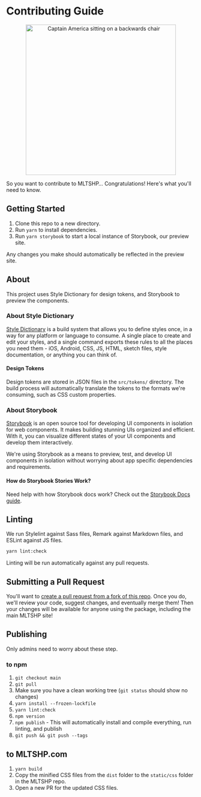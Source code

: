 # Contributing Guide

<p align="center"><img alt="Captain America sitting on a backwards chair" src="https://res.cloudinary.com/cloudfour/image/upload/c_scale,f_auto,q_auto,w_800/v1580506044/america_obfr70.jpg" width="400" /></p>

So you want to contribute to MLTSHP… Congratulations! Here's what you'll need to know.

## Getting Started

1. Clone this repo to a new directory.
1. Run `yarn` to install dependencies.
1. Run `yarn storybook` to start a local instance of Storybook, our preview site.

Any changes you make should automatically be reflected in the preview site.

## About

This project uses Style Dictionary for design tokens, and Storybook to preview the components.

### About Style Dictionary

[Style Dictionary](https://amzn.github.io/style-dictionary/) is a build system that allows you to define styles once, in a way for any platform or language to consume. A single place to create and edit your styles, and a single command exports these rules to all the places you need them - iOS, Android, CSS, JS, HTML, sketch files, style documentation, or anything you can think of.

#### Design Tokens

Design tokens are stored in JSON files in the `src/tokens/` directory. The build process will automatically translate the tokens to the formats we're consuming, such as CSS custom properties.

### About Storybook

[Storybook](https://storybook.js.org/) is an open source tool for developing UI components in isolation for web components. It makes building stunning UIs organized and efficient. With it, you can visualize different states of your UI components and develop them interactively.

We're using Storybook as a means to preview, test, and develop UI components in isolation without worrying about app specific dependencies and requirements.

#### How do Storybook Stories Work?

Need help with how Storybook docs work? Check out the [Storybook Docs guide](https://storybook.js.org/docs/html/writing-docs/introduction).

## Linting

We run Stylelint against Sass files, Remark against Markdown files, and ESLint against JS files.

```bash
yarn lint:check
```

Linting will be run automatically against any pull requests.

## Submitting a Pull Request

You'll want to [create a pull request from a fork of this repo](https://docs.github.com/en/free-pro-team@latest/github/collaborating-with-issues-and-pull-requests/creating-a-pull-request-from-a-fork). Once you do, we'll review your code, suggest changes, and eventually merge them! Then your changes will be available for anyone using the package, including the main MLTSHP site!

## Publishing

Only admins need to worry about these step.

### to npm

1. `git checkout main`
1. `git pull`
1. Make sure you have a clean working tree (`git status` should show no changes)
1. `yarn install --frozen-lockfile`
1. `yarn lint:check`
1. `npm version`
1. `npm publish` - This will automatically install and compile everything, run linting, and publish
1. `git push && git push --tags`

## to MLTSHP.com

1. `yarn build`
1. Copy the minified CSS files from the `dist` folder to the `static/css` folder in the MLTSHP repo.
1. Open a new PR for the updated CSS files.
